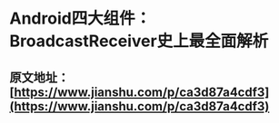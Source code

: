 ﻿# Android四大组件：BroadcastReceiver史上最全面解析

## 原文地址：[https://www.jianshu.com/p/ca3d87a4cdf3](https://www.jianshu.com/p/ca3d87a4cdf3)

